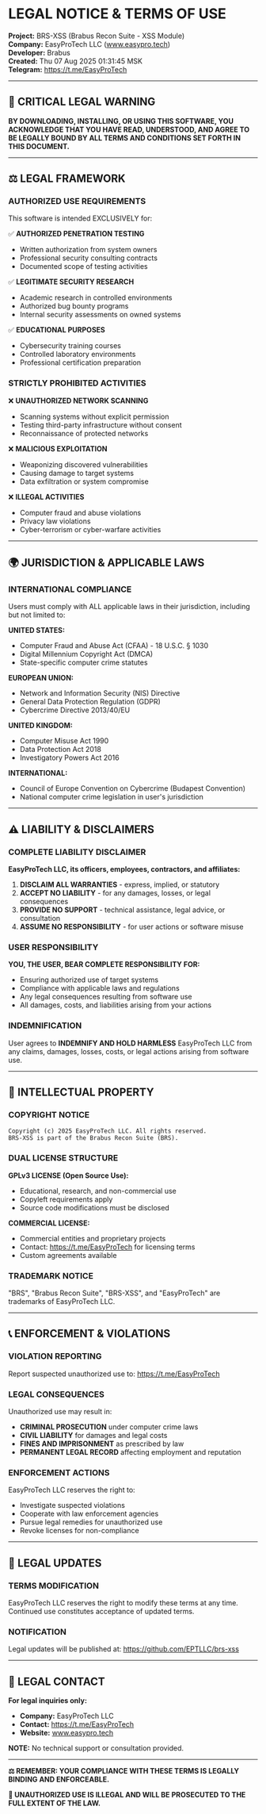 # LEGAL NOTICE & TERMS OF USE

**Project:** BRS-XSS (Brabus Recon Suite - XSS Module)  
**Company:** EasyProTech LLC (www.easypro.tech)  
**Developer:** Brabus  
**Created:** Thu 07 Aug 2025 01:31:45 MSK  
**Telegram:** https://t.me/EasyProTech

---

## 🚨 CRITICAL LEGAL WARNING

**BY DOWNLOADING, INSTALLING, OR USING THIS SOFTWARE, YOU ACKNOWLEDGE THAT YOU HAVE READ, UNDERSTOOD, AND AGREE TO BE LEGALLY BOUND BY ALL TERMS AND CONDITIONS SET FORTH IN THIS DOCUMENT.**

---

## ⚖️ LEGAL FRAMEWORK

### AUTHORIZED USE REQUIREMENTS

This software is intended EXCLUSIVELY for:

✅ **AUTHORIZED PENETRATION TESTING**
- Written authorization from system owners
- Professional security consulting contracts
- Documented scope of testing activities

✅ **LEGITIMATE SECURITY RESEARCH**
- Academic research in controlled environments
- Authorized bug bounty programs
- Internal security assessments on owned systems

✅ **EDUCATIONAL PURPOSES**
- Cybersecurity training courses
- Controlled laboratory environments
- Professional certification preparation

### STRICTLY PROHIBITED ACTIVITIES

❌ **UNAUTHORIZED NETWORK SCANNING**
- Scanning systems without explicit permission
- Testing third-party infrastructure without consent
- Reconnaissance of protected networks

❌ **MALICIOUS EXPLOITATION**
- Weaponizing discovered vulnerabilities
- Causing damage to target systems
- Data exfiltration or system compromise

❌ **ILLEGAL ACTIVITIES**
- Computer fraud and abuse violations
- Privacy law violations
- Cyber-terrorism or cyber-warfare activities

---

## 🌍 JURISDICTION & APPLICABLE LAWS

### INTERNATIONAL COMPLIANCE

Users must comply with ALL applicable laws in their jurisdiction, including but not limited to:

**UNITED STATES:**
- Computer Fraud and Abuse Act (CFAA) - 18 U.S.C. § 1030
- Digital Millennium Copyright Act (DMCA)
- State-specific computer crime statutes

**EUROPEAN UNION:**
- Network and Information Security (NIS) Directive
- General Data Protection Regulation (GDPR)
- Cybercrime Directive 2013/40/EU

**UNITED KINGDOM:**
- Computer Misuse Act 1990
- Data Protection Act 2018
- Investigatory Powers Act 2016

**INTERNATIONAL:**
- Council of Europe Convention on Cybercrime (Budapest Convention)
- National computer crime legislation in user's jurisdiction

---

## ⚠️ LIABILITY & DISCLAIMERS

### COMPLETE LIABILITY DISCLAIMER

**EasyProTech LLC, its officers, employees, contractors, and affiliates:**

1. **DISCLAIM ALL WARRANTIES** - express, implied, or statutory
2. **ACCEPT NO LIABILITY** - for any damages, losses, or legal consequences
3. **PROVIDE NO SUPPORT** - technical assistance, legal advice, or consultation
4. **ASSUME NO RESPONSIBILITY** - for user actions or software misuse

### USER RESPONSIBILITY

**YOU, THE USER, BEAR COMPLETE RESPONSIBILITY FOR:**

- Ensuring authorized use of target systems
- Compliance with applicable laws and regulations
- Any legal consequences resulting from software use
- All damages, costs, and liabilities arising from your actions

### INDEMNIFICATION

User agrees to **INDEMNIFY AND HOLD HARMLESS** EasyProTech LLC from any claims, damages, losses, costs, or legal actions arising from software use.

---

## 🔐 INTELLECTUAL PROPERTY

### COPYRIGHT NOTICE

```
Copyright (c) 2025 EasyProTech LLC. All rights reserved.
BRS-XSS is part of the Brabus Recon Suite (BRS).
```

### DUAL LICENSE STRUCTURE

**GPLv3 LICENSE (Open Source Use):**
- Educational, research, and non-commercial use
- Copyleft requirements apply
- Source code modifications must be disclosed

**COMMERCIAL LICENSE:**
- Commercial entities and proprietary projects
- Contact: https://t.me/EasyProTech for licensing terms
- Custom agreements available

### TRADEMARK NOTICE

"BRS", "Brabus Recon Suite", "BRS-XSS", and "EasyProTech" are trademarks of EasyProTech LLC.

---

## 📞 ENFORCEMENT & VIOLATIONS

### VIOLATION REPORTING

Report suspected unauthorized use to: https://t.me/EasyProTech

### LEGAL CONSEQUENCES

Unauthorized use may result in:

- **CRIMINAL PROSECUTION** under computer crime laws
- **CIVIL LIABILITY** for damages and legal costs
- **FINES AND IMPRISONMENT** as prescribed by law
- **PERMANENT LEGAL RECORD** affecting employment and reputation

### ENFORCEMENT ACTIONS

EasyProTech LLC reserves the right to:

- Investigate suspected violations
- Cooperate with law enforcement agencies
- Pursue legal remedies for unauthorized use
- Revoke licenses for non-compliance

---

## 🔄 LEGAL UPDATES

### TERMS MODIFICATION

EasyProTech LLC reserves the right to modify these terms at any time. Continued use constitutes acceptance of updated terms.

### NOTIFICATION

Legal updates will be published at: https://github.com/EPTLLC/brs-xss

---

## 📧 LEGAL CONTACT

**For legal inquiries only:**

- **Company:** EasyProTech LLC
- **Contact:** https://t.me/EasyProTech
- **Website:** www.easypro.tech

**NOTE:** No technical support or consultation provided.

---

**⚖️ REMEMBER: YOUR COMPLIANCE WITH THESE TERMS IS LEGALLY BINDING AND ENFORCEABLE.**

**🚨 UNAUTHORIZED USE IS ILLEGAL AND WILL BE PROSECUTED TO THE FULL EXTENT OF THE LAW.**